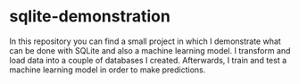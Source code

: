 # sqlite-demonstration
In this repository you can find a small project in which I demonstrate what can be done with SQLite and also a machine learning model. I transform and load data into a couple of databases I created. Afterwards, I train and test a machine learning model in order to make predictions.
